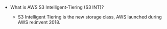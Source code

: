 * What is AWS S3 Intelligent-Tiering (S3 INT)?

    * S3 Intelligent Tiering is the new storage class, AWS launched during AWS re:invent 2018.

